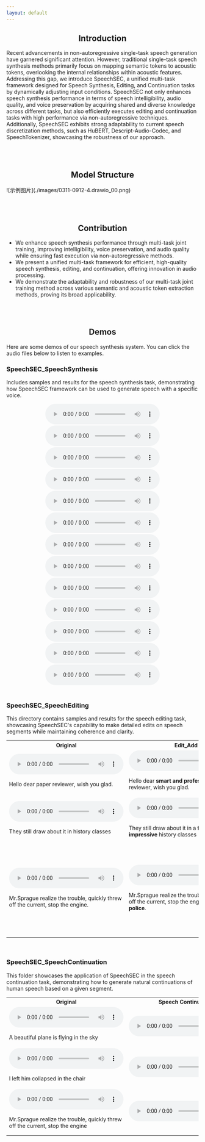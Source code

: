 ```yaml
---
layout: default
---
```


<div align="center">
  <h2>Introduction</h2>
</div>
Recent advancements in non-autoregressive single-task speech generation have garnered significant attention. However, traditional single-task speech synthesis methods primarily focus on mapping semantic tokens to acoustic tokens, overlooking the internal relationships within acoustic features. Addressing this gap, we introduce SpeechSEC, a unified multi-task framework designed for Speech Synthesis, Editing, and Continuation tasks by dynamically adjusting input conditions. SpeechSEC not only enhances speech synthesis performance in terms of speech intelligibility, audio quality, and voice preservation by acquiring shared and diverse knowledge across different tasks, but also efficiently executes editing and continuation tasks with high performance via non-autoregressive techniques. Additionally, SpeechSEC exhibits strong adaptability to current speech discretization methods, such as HuBERT, Descript-Audio-Codec, and SpeechTokenizer, showcasing the robustness of our approach.

<br><br>

<div align="center">
  <h2>Model Structure</h2>
</div>
![示例图片](./images/0311-0912-4.drawio_00.png)

<br><br>

<div align="center">
  <h2>Contribution</h2>
</div>

- We enhance speech synthesis performance through multi-task joint training, improving intelligibility, voice preservation, and audio quality while ensuring fast execution via non-autoregressive methods.
- We present a unified multi-task framework for efficient, high-quality speech synthesis, editing, and continuation, offering innovation in audio processing.
- We demonstrate the adaptability and robustness of our multi-task joint training method across various semantic and acoustic token extraction methods, proving its broad applicability.

<br><br>

<div align="center">
  <h2>Demos</h2>
</div>

Here are some demos of our speech synthesis system. You can click the audio files below to listen to examples.

### SpeechSEC_SpeechSynthesis

Includes samples and results for the speech synthesis task, demonstrating how SpeechSEC framework can be used to generate speech with a specific voice.

<div align="center">
  <audio controls>
    <source src="./demo-main/demo-main/1_SpeechSEC_SpeechSynthesis/1.wav" type="audio/wav">
    Your browser does not support the audio element.
  </audio>
  <audio controls>
    <source src="./demo-main/demo-main/1_SpeechSEC_SpeechSynthesis/2.wav" type="audio/wav">
    Your browser does not support the audio element.
  </audio>
  <audio controls>
    <source src="./demo-main/demo-main/1_SpeechSEC_SpeechSynthesis/3.wav" type="audio/wav">
    Your browser does not support the audio element.
  </audio>
  <audio controls>
    <source src="./demo-main/demo-main/1_SpeechSEC_SpeechSynthesis/4.wav" type="audio/wav">
    Your browser does not support the audio element.
  </audio>
  <audio controls>
    <source src="./demo-main/demo-main/1_SpeechSEC_SpeechSynthesis/5.wav" type="audio/wav">
    Your browser does not support the audio element.
  </audio>
    <audio controls>
    <source src="./demo-main/demo-main/1_SpeechSEC_SpeechSynthesis/6.wav" type="audio/wav">
    Your browser does not support the audio element.
  </audio>
  <audio controls>
    <source src="./demo-main/demo-main/1_SpeechSEC_SpeechSynthesis/7.wav" type="audio/wav">
    Your browser does not support the audio element.
  </audio>
  <audio controls>
    <source src="./demo-main/demo-main/1_SpeechSEC_SpeechSynthesis/8.wav" type="audio/wav">
    Your browser does not support the audio element.
  </audio>
  <audio controls>
    <source src="./demo-main/demo-main/1_SpeechSEC_SpeechSynthesis/9.wav" type="audio/wav">
    Your browser does not support the audio element.
  </audio>
  <audio controls>
    <source src="./demo-main/demo-main/1_SpeechSEC_SpeechSynthesis/10.wav" type="audio/wav">
    Your browser does not support the audio element.
  </audio>
    <audio controls>
    <source src="./demo-main/demo-main/1_SpeechSEC_SpeechSynthesis/11.wav" type="audio/wav">
    Your browser does not support the audio element.
  </audio>
  <audio controls>
    <source src="./demo-main/demo-main/1_SpeechSEC_SpeechSynthesis/12.wav" type="audio/wav">
    Your browser does not support the audio element.
  </audio>
  <audio controls>
    <source src="./demo-main/demo-main/1_SpeechSEC_SpeechSynthesis/13.wav" type="audio/wav">
    Your browser does not support the audio element.
  </audio>
</div>

<br>

### SpeechSEC_SpeechEditing

This directory contains samples and results for the speech editing task, showcasing SpeechSEC's capability to make detailed edits on speech segments while maintaining coherence and clarity.

<table class="edit_table">
  <tr>
    <th>Original</th>
    <th>Edit_Add</th>
    <th>Edit_Remove</th>
  </tr>
  <tr>
    <td>
      <audio controls>
        <source src="./demo-main/demo-main/2_SpeechSEC_SpeechEditing/1_Original.wav" type="audio/wav">
        Your browser does not support the audio element.
      </audio>
      <p>Hello dear paper reviewer, wish you glad.</p>
    </td>
    <td>
      <audio controls>
        <source src="./demo-main/demo-main/2_SpeechSEC_SpeechEditing/1_Edit_Add.wav" type="audio/wav">
        Your browser does not support the audio element.
      </audio>
       <p>Hello dear <b>smart and professional</b> paper reviewer, wish you glad.</p>
    </td>
    <td>
      <audio controls>
        <source src="./demo-main/demo-main/2_SpeechSEC_SpeechEditing/1_Edit_Remove.wav" type="audio/wav">
        Your browser does not support the audio element.
      </audio>
       <p>Hello dear <s>paper</s> reviewer, wish you glad.</p>
    </td>
  </tr>
  <tr>
    <td>
      <audio controls>
        <source src="./demo-main/demo-main/2_SpeechSEC_SpeechEditing/2_Original.wav" type="audio/wav">
        Your browser does not support the audio element.
      </audio>
      <p>They still draw about it in history classes</p>
    </td>
    <td>
      <audio controls>
        <source src="./demo-main/demo-main/2_SpeechSEC_SpeechEditing/2_edit_add_a_funny_and_impressive.wav" type="audio/wav">
        Your browser does not support the audio element.
      </audio>
      <p>They still draw about it in a <b>funny and impressive</b> history classes</p>
    </td>
    <td>
      <audio controls>
        <source src="./demo-main/demo-main/2_SpeechSEC_SpeechEditing/2_edit_replace_history_biology.wav" type="audio/wav">
        Your browser does not support the audio element.
      </audio>
      <p>They still draw about it in <b>biology</b> classes</p>
    </td>
  </tr>
  <tr>
    <td>
      <audio controls>
        <source src="./demo-main/demo-main/2_SpeechSEC_SpeechEditing/3_Original.wav" type="audio/wav">
        Your browser does not support the audio element.
      </audio>
      <p>Mr.Sprague realize the trouble, quickly threw off the current, stop the engine.</p>
    </td>
    <td>
      <audio controls>
        <source src="./demo-main/demo-main/2_SpeechSEC_SpeechEditing/3_edit_add_andCallThePolice.wav" type="audio/wav">
        Your browser does not support the audio element.
      </audio>
      <p>Mr.Sprague realize the trouble, quickly threw off the current, stop the engine and <b>call the police</b>.</p>
    </td>
    <td>
      <audio controls>
        <source src="./demo-main/demo-main/2_SpeechSEC_SpeechEditing/3_edit_delete_quickly.wav" type="audio/wav">
        Your browser does not support the audio element.
      </audio>
      <p>Mr.Sprague realize the trouble, <s>quickly</s> threw off the current, stop the engine</p>
       <audio controls>
        <source src="./demo-main/demo-main/2_SpeechSEC_SpeechEditing/3_edit_replace_slowly.wav" type="audio/wav">
        Your browser does not support the audio element.
      </audio>
      <p>Mr.Sprague realize the trouble, <b>slowly</b> threw off the current, stop the engine.</p>
    </td>
  </tr>
</table>

<br>

### SpeechSEC_SpeechContinuation

This folder showcases the application of SpeechSEC in the speech continuation task, demonstrating how to generate natural continuations of human speech based on a given segment.

<div class="div-table"  align="center" >
  <table>
   <tr>
    <th>Original</th>
    <th>Speech Continuation</th>
  </tr>
    <tr>
      <td>
        <audio controls>
          <source src="./demo-main/demo-main/3_SpeechSEC_SpeechContinuation/1.wav" type="audio/wav">
          Your browser does not support the audio element.
        </audio>
        <p>A beautiful plane is flying in the sky</p>
      </td>
      <td>
        <audio controls>
          <source src="./demo-main/demo-main/3_SpeechSEC_SpeechContinuation/1_ContinueResult.wav" type="audio/wav">
          Your browser does not support the audio element.
        </audio>
      </td>
    </tr>
    <tr>
      <td>
        <audio controls>
          <source src="./demo-main/demo-main/3_SpeechSEC_SpeechContinuation/2.wav" type="audio/wav">
          Your browser does not support the audio element.
        </audio>
        <p>I left him collapsed in the chair</p>
      </td>
      <td>
        <audio controls>
          <source src="./demo-main/demo-main/3_SpeechSEC_SpeechContinuation/2_ContinueResult.wav" type="audio/wav">
          Your browser does not support the audio element.
        </audio>
      </td>
    </tr>
    <tr>
      <td>
        <audio controls>
          <source src="./demo-main/demo-main/3_SpeechSEC_SpeechContinuation/3.wav" type="audio/wav">
          Your browser does not support the audio element.
        </audio>
        <p>Mr.Sprague realize the trouble, quickly threw <br> off the current, stop the engine</p>
      </td>
      <td>
        <audio controls>
          <source src="./demo-main/demo-main/3_SpeechSEC_SpeechContinuation/3_ContinueResult.wav" type="audio/wav">
          Your browser does not support the audio element.
        </audio>
      </td>
    </tr>
  </table>
</div>


